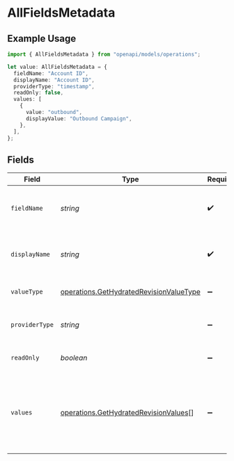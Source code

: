 # AllFieldsMetadata

## Example Usage

```typescript
import { AllFieldsMetadata } from "openapi/models/operations";

let value: AllFieldsMetadata = {
  fieldName: "Account ID",
  displayName: "Account ID",
  providerType: "timestamp",
  readOnly: false,
  values: [
    {
      value: "outbound",
      displayValue: "Outbound Campaign",
    },
  ],
};
```

## Fields

| Field                                                                                              | Type                                                                                               | Required                                                                                           | Description                                                                                        | Example                                                                                            |
| -------------------------------------------------------------------------------------------------- | -------------------------------------------------------------------------------------------------- | -------------------------------------------------------------------------------------------------- | -------------------------------------------------------------------------------------------------- | -------------------------------------------------------------------------------------------------- |
| `fieldName`                                                                                        | *string*                                                                                           | :heavy_check_mark:                                                                                 | The name of the field from the provider API.                                                       | Account ID                                                                                         |
| `displayName`                                                                                      | *string*                                                                                           | :heavy_check_mark:                                                                                 | The display name of the field from the provider API.                                               | Account ID                                                                                         |
| `valueType`                                                                                        | [operations.GetHydratedRevisionValueType](../../models/operations/gethydratedrevisionvaluetype.md) | :heavy_minus_sign:                                                                                 | A normalized field type                                                                            |                                                                                                    |
| `providerType`                                                                                     | *string*                                                                                           | :heavy_minus_sign:                                                                                 | Raw field type from the provider API.                                                              | timestamp                                                                                          |
| `readOnly`                                                                                         | *boolean*                                                                                          | :heavy_minus_sign:                                                                                 | Whether the field is read-only.                                                                    | false                                                                                              |
| `values`                                                                                           | [operations.GetHydratedRevisionValues](../../models/operations/gethydratedrevisionvalues.md)[]     | :heavy_minus_sign:                                                                                 | If the valueType is singleSelect or multiSelect, this is a list of possible values                 |                                                                                                    |